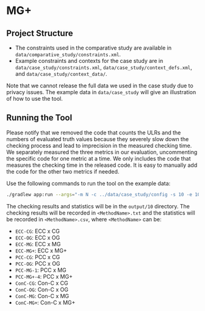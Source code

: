 # MG+

## Project Structure

- The constraints used in the comparative study are available in `data/comparative_study/constraints.xml`.
- Example constraints and contexts for the case study are in `data/case_study/constraints.xml`, `data/case_study/context_defs.xml`, and `data/case_study/context_data/`.

Note that we cannot release the full data we used in the case study due to privacy issues. The example data in `data/case_study` will give an illustration of how to use the tool.

## Running the Tool

Please notify that we removed the code that counts the ULRs and the numbers of evaluated truth values because they severely slow down the checking process and  lead to imprecision in the measured checking time. We separately measured the three metrics in our evaluation, uncommenting the specific code for one metric at a time. We only includes the code that measures the checking time in the released code. It is easy to manually add the code for the other two metrics if needed.

Use the following commands to run the tool on the example data:

```bash
./gradlew app:run --args="-m N -c ../data/case_study/config -s 10 -e 10"
```

The checking results and statistics will be in the `output/10` directory. The checking results will be recorded in `<MethodName>.txt` and the statistics will be recorded in `<MethodName>.csv`, where `<MethodName>` can be:

- `ECC-CG`: ECC x CG
- `ECC-OG`: ECC x OG
- `ECC-MG`: ECC x MG
- `ECC-MG+`: ECC x MG+
- `PCC-CG`: PCC x CG
- `PCC-OG`: PCC x OG
- `PCC-MG-1`: PCC x MG
- `PCC-MG+-4`: PCC x MG+
- `ConC-CG`: Con-C x CG
- `ConC-OG`: Con-C x OG
- `ConC-MG`: Con-C x MG
- `ConC-MG+`: Con-C x MG+
